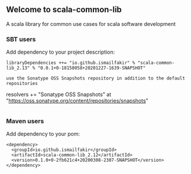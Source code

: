 ## Welcome to scala-common-lib

A scala library for common use cases for scala software development

### SBT users
Add dependency to your project description:
```
libraryDependencies ++= "io.github.ismailfakir" % "scala-common-lib_2.13" % "0.0.1+0-18158058+20201227-1639-SNAPSHOT"
```
```
use the Sonatype OSS Snapshots repository in addition to the default repositories
```
resolvers += 
  "Sonatype OSS Snapshots" at "https://oss.sonatype.org/content/repositories/snapshots"
```
```
### Maven users
Add dependency to your pom:
```
<dependency>
  <groupId>io.github.ismailfakir</groupId>
  <artifactId>scala-common-lib_2.12</artifactId>
  <version>0.1.0+0-2fb621c4+20200308-2307-SNAPSHOT</version>
</dependency>

```
